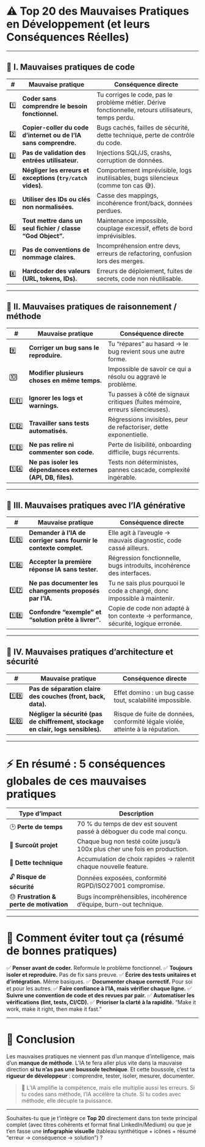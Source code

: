 # ⚠️ Top 20 des Mauvaises Pratiques en Développement (et leurs Conséquences Réelles)

---

## 🧩 I. Mauvaises pratiques de **code**

| #   | Mauvaise pratique                                                | Conséquence directe                                                                                   |
| --- | ---------------------------------------------------------------- | ----------------------------------------------------------------------------------------------------- |
| 1️⃣ | **Coder sans comprendre le besoin fonctionnel.**                 | Tu corriges le code, pas le problème métier. Dérive fonctionnelle, retours utilisateurs, temps perdu. |
| 2️⃣ | **Copier-coller du code d’internet ou de l’IA sans comprendre.** | Bugs cachés, failles de sécurité, dette technique, perte de contrôle du code.                         |
| 3️⃣ | **Pas de validation des entrées utilisateur.**                   | Injections SQL/JS, crashs, corruption de données.                                                     |
| 4️⃣ | **Négliger les erreurs et exceptions (`try/catch` vides).**      | Comportement imprévisible, logs inutilisables, bugs silencieux (comme ton cas 😅).                    |
| 5️⃣ | **Utiliser des IDs ou clés non normalisées.**                    | Casse des mappings, incohérence front/back, données perdues.                                          |
| 6️⃣ | **Tout mettre dans un seul fichier / classe “God Object”.**      | Maintenance impossible, couplage excessif, effets de bord imprévisibles.                              |
| 7️⃣ | **Pas de conventions de nommage claires.**                       | Incompréhension entre devs, erreurs de refactoring, confusion lors des merges.                        |
| 8️⃣ | **Hardcoder des valeurs (URL, tokens, IDs).**                    | Erreurs de déploiement, fuites de secrets, code non réutilisable.                                     |

---

## 🧠 II. Mauvaises pratiques de **raisonnement / méthode**

| #      | Mauvaise pratique                                            | Conséquence directe                                                           |
| ------ | ------------------------------------------------------------ | ----------------------------------------------------------------------------- |
| 9️⃣    | **Corriger un bug sans le reproduire.**                      | Tu “répares” au hasard → le bug revient sous une autre forme.                 |
| 🔟     | **Modifier plusieurs choses en même temps.**                 | Impossible de savoir ce qui a résolu ou aggravé le problème.                  |
| 1️⃣1️⃣ | **Ignorer les logs et warnings.**                            | Tu passes à côté de signaux critiques (fuites mémoire, erreurs silencieuses). |
| 1️⃣2️⃣ | **Travailler sans tests automatisés.**                       | Régressions invisibles, peur de refactoriser, dette exponentielle.            |
| 1️⃣3️⃣ | **Ne pas relire ni commenter son code.**                     | Perte de lisibilité, onboarding difficile, bugs récurrents.                   |
| 1️⃣4️⃣ | **Ne pas isoler les dépendances externes (API, DB, files).** | Tests non déterministes, pannes cascade, complexité ingérable.                |

---

## 🤖 III. Mauvaises pratiques avec **l’IA générative**

| #      | Mauvaise pratique                                                 | Conséquence directe                                                               |
| ------ | ----------------------------------------------------------------- | --------------------------------------------------------------------------------- |
| 1️⃣5️⃣ | **Demander à l’IA de corriger sans fournir le contexte complet.** | Elle agit à l’aveugle → mauvais diagnostic, code cassé ailleurs.                  |
| 1️⃣6️⃣ | **Accepter la première réponse IA sans tester.**                  | Régression fonctionnelle, bugs introduits, incohérence des interfaces.            |
| 1️⃣7️⃣ | **Ne pas documenter les changements proposés par l’IA.**          | Tu ne sais plus pourquoi le code a changé, donc impossible à maintenir.           |
| 1️⃣8️⃣ | **Confondre “exemple” et “solution prête à livrer”.**             | Copie de code non adapté à ton contexte → performance, sécurité, logique erronée. |

---

## 🔐 IV. Mauvaises pratiques d’**architecture et sécurité**

| #      | Mauvaise pratique                                                                 | Conséquence directe                                                             |
| ------ | --------------------------------------------------------------------------------- | ------------------------------------------------------------------------------- |
| 1️⃣9️⃣ | **Pas de séparation claire des couches (front, back, data).**                     | Effet domino : un bug casse tout, scalabilité impossible.                       |
| 2️⃣0️⃣ | **Négliger la sécurité (pas de chiffrement, stockage en clair, logs sensibles).** | Risque de fuite de données, conformité légale violée, atteinte à la réputation. |

---

# ⚡ En résumé : 5 conséquences globales de ces mauvaises pratiques

| Type d’impact                            | Description                                                               |
| ---------------------------------------- | ------------------------------------------------------------------------- |
| 🕑 **Perte de temps**                    | 70 % du temps de dev est souvent passé à déboguer du code mal conçu.      |
| 💸 **Surcoût projet**                    | Chaque bug non testé coûte jusqu’à 100x plus cher une fois en production. |
| 🧱 **Dette technique**                   | Accumulation de choix rapides → ralentit chaque nouvelle feature.         |
| 🔓 **Risque de sécurité**                | Données exposées, conformité RGPD/ISO27001 compromise.                    |
| 😓 **Frustration & perte de motivation** | Bugs incompréhensibles, incohérence d’équipe, burn-out technique.         |

---

# 🧭 Comment éviter tout ça (résumé de bonnes pratiques)

✅ **Penser avant de coder.** Reformule le problème fonctionnel.
✅ **Toujours isoler et reproduire.** Pas de fix sans preuve.
✅ **Écrire des tests unitaires et d’intégration.** Même basiques.
✅ **Documenter chaque correctif.** Pour soi et pour les autres.
✅ **Faire confiance à l’IA, mais vérifier chaque ligne.**
✅ **Suivre une convention de code et des revues par pair.**
✅ **Automatiser les vérifications (lint, tests, CI/CD).**
✅ **Prioriser la clarté à la rapidité.** “Make it work, make it right, then make it fast.”

---

# 🧩 Conclusion

Les mauvaises pratiques ne viennent pas d’un manque d’intelligence, mais d’un **manque de méthode**.
L’IA te fera aller plus vite dans la mauvaise direction **si tu n’as pas une boussole technique**.
Et cette boussole, c’est ta **rigueur de développeur** : comprendre, tester, isoler, mesurer, documenter.

> 🚀 L’IA amplifie la compétence, mais elle multiplie aussi les erreurs.
> Si tu codes sans méthode, l’IA accélère ta chute.
> Si tu codes avec méthode, elle décuple ta puissance.

---

Souhaites-tu que je t’intègre ce **Top 20** directement dans ton texte principal complet (avec titres cohérents et format final LinkedIn/Medium)
ou que je t’en fasse une **infographie visuelle** (tableau synthétique + icônes + résumé “erreur → conséquence → solution”) ?
